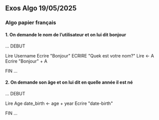 
## Exos Algo 19/05/2025


### Algo papier français


#### 1. On demande le nom de l’utilisateur et on lui dit bonjour

...
DEBUT

Lire Username
Ecrire "Bonjour"
ECRIRE "Quek est votre nom?"
Lire <- A
Ecrire "Bonjour" + A

FIN
...

#### 2. On demande son âge et on lui dit en quelle année il est né 

...
DEBUT

Lire Age
date_birth <- age + year
Ecrire "date-birth"

FIN
...

